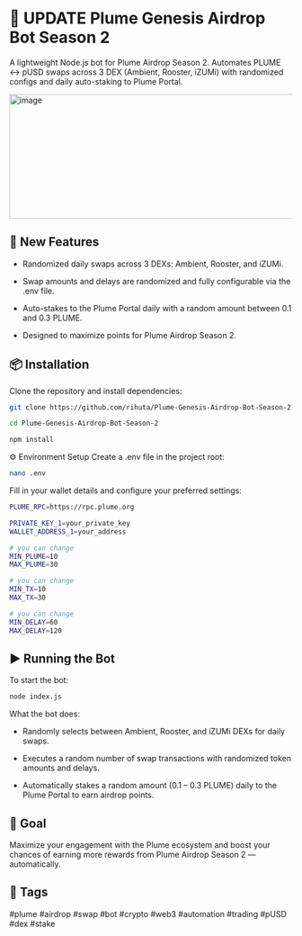# 🔄 UPDATE Plume Genesis Airdrop Bot Season 2

A lightweight Node.js bot for Plume Airdrop Season 2. Automates PLUME ↔ pUSD swaps across 3 DEX (Ambient, Rooster, iZUMi) with randomized configs and daily auto-staking to Plume Portal.

<img width="774" height="221" alt="image" src="https://github.com/user-attachments/assets/428fe42c-5e21-4a56-8258-311a84432ed4" />

## 🚀 New Features
- Randomized daily swaps across 3 DEXs: Ambient, Rooster, and iZUMi.

- Swap amounts and delays are randomized and fully configurable via the .env file.

- Auto-stakes to the Plume Portal daily with a random amount between 0.1 and 0.3 PLUME.

- Designed to maximize points for Plume Airdrop Season 2.

## 📦 Installation
Clone the repository and install dependencies:

```bash
git clone https://github.com/rihuta/Plume-Genesis-Airdrop-Bot-Season-2.git
```
```bash
cd Plume-Genesis-Airdrop-Bot-Season-2
```
```bash
npm install
```

⚙️ Environment Setup
Create a .env file in the project root:
```bash
nano .env
```
Fill in your wallet details and configure your preferred settings:
```bash
PLUME_RPC=https://rpc.plume.org

PRIVATE_KEY_1=your_private_key
WALLET_ADDRESS_1=your_address

# you can change
MIN_PLUME=10
MAX_PLUME=30

# you can change
MIN_TX=10
MAX_TX=30

# you can change
MIN_DELAY=60
MAX_DELAY=120
```

## ▶️ Running the Bot
To start the bot:
```bash
node index.js
```
What the bot does:

- Randomly selects between Ambient, Rooster, and iZUMi DEXs for daily swaps.

- Executes a random number of swap transactions with randomized token amounts and delays.

- Automatically stakes a random amount (0.1 – 0.3 PLUME) daily to the Plume Portal to earn airdrop points.

## 🎯 Goal
Maximize your engagement with the Plume ecosystem and boost your chances of earning more rewards from Plume Airdrop Season 2 — automatically.

## 🔖 Tags
#plume #airdrop #swap #bot #crypto #web3 #automation #trading #pUSD #dex #stake 
